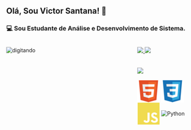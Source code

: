 ## Olá, Sou Victor Santana! 👋
### :computer: Sou Estudante de Análise e Desenvolvimento de Sistema.
<br>
 <div>
   <a href="https://github.com/victorsantanna">
   <img align="left" height="365em" width="350" alt="digitando" src="https://i.giphy.com/media/dWesBcTLavkZuG35MI/giphy.webp">
   <img height="180em" src="https://github-readme-stats.vercel.app/api/top-langs/?username=victorsantanna&layout=compact&langs_count=16&theme=github_dark"/>
   <img height="180em" src="https://github-readme-stats.vercel.app/api?username=victorsantanna&show_icons=true&theme=github_dark&include_all_commits=true&count_private=true"/>
 </div>

<br>
<div style="display: inline_block"><br>
 <a href="https://www.linkedin.com/in/victor-rafael-santana" target="_blank"><img align="center" src="https://img.shields.io/badge/-LinkedIn-%230077B5?style=for-the-badge&logo=linkedin&logoColor=white" target="_blank"></a> 
</div> 
<div style="display: inline_block"><br>
  <img align="center" alt="HTML" height="60" width="60" src="https://raw.githubusercontent.com/devicons/devicon/master/icons/html5/html5-original.svg">
  <img align="center" alt="CSS" height="60" width="60" src="https://raw.githubusercontent.com/devicons/devicon/master/icons/css3/css3-original.svg">
  <img align="center" alt="Js" height="60" width="60" src="https://raw.githubusercontent.com/devicons/devicon/master/icons/javascript/javascript-plain.svg">
  <img align="center" alt="Python" height="60" width="60" src="https://devicons.railway.app/i/python.svg">
 </div>


<!--
 <img height="165em" src="http://github-profile-summary-cards.vercel.app/api/cards/profile-details?username=victorsantanna&theme=github_dark"/>
      <img height="150em" src="http://github-profile-summary-cards.vercel.app/api/cards/repos-per-language?username=victorsantanna&theme=github_dark"/> 
 <div align="center">
  <img src="https://komarev.com/ghpvc/?username=victorsantanna&&style=flat-square" align="center" />
</div> 
 <a href="https://github.com/Gurupreet">
  <img align="center" src="https://github-readme-stats.vercel.app/api/top-langs/?username=victorsantanna&theme=dracula&hide_langs_below=1" />
</a>
<p align='center'>
 <img height="232em" align="center" src="http://github-readme-streak-stats.herokuapp.com?user=victorsantanna&theme=dracula" alt="victor" />
 <img src="https://github-readme-stats.vercel.app/api/top-langs/?username=victorsantanna"/>
</p>
</div>
https://devicons.railway.app/i/python.svg
 <div style="display: inline_block"><br>
  <img align="center" alt="HTML" height="60" width="60" src="https://raw.githubusercontent.com/devicons/devicon/master/icons/html5/html5-original.svg">
  <img align="center" alt="CSS" height="60" width="60" src="https://raw.githubusercontent.com/devicons/devicon/master/icons/css3/css3-original.svg">
  <img align="center" alt="Js" height="60" width="60" src="https://raw.githubusercontent.com/devicons/devicon/master/icons/javascript/javascript-plain.svg">
  <img align="center" alt="Python" height="60" width="60" src="https://raw.githubusercontent.com/devicons/devicon/master/icons/python/python-original.svg">
  <img align="center" alt="Python" height="60" width="60" src="https://devicons.railway.app/i/python.svg">
  <img align="center" alt="SS" height="60" width="60" src="https://raw.githubusercontent.com/devicons/devicon/master/icons/java/java-original.svg">
</div>
<!--
**victorsantanna/victorsantanna** is a ✨ _special_ ✨ repository because its `README.md` (this file) appears on your GitHub profile.

Here are some ideas to get you started:

- 🔭 I’m currently working on ...
- 🌱 I’m currently learning ...
- 👯 I’m looking to collaborate on ...
- 🤔 I’m looking for help with ...
- 💬 Ask me about ...
- 📫 How to reach me: ...
- 😄 Pronouns: ...
- ⚡ Fun fact: ...
-->
